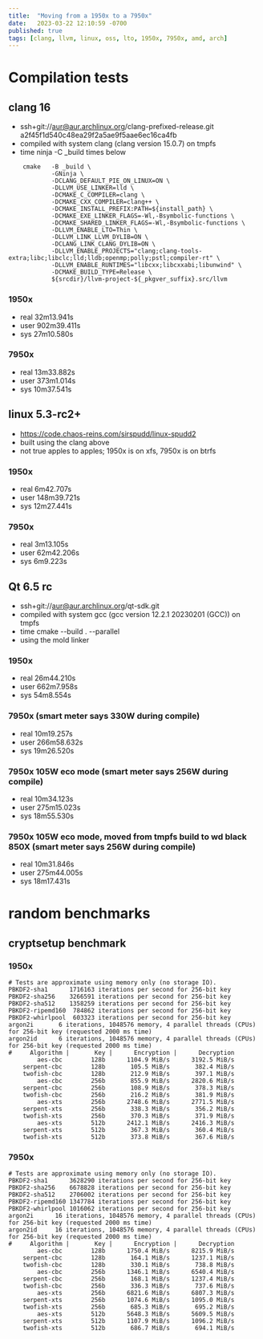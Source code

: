```yaml
---
title:  "Moving from a 1950x to a 7950x"
date:   2023-03-22 12:10:59 -0700
published: true
tags: [clang, llvm, linux, oss, lto, 1950x, 7950x, amd, arch]
---
```


# Compilation tests

## clang 16

* ssh+git://aur@aur.archlinux.org/clang-prefixed-release.git a2f45f1d540c48ea29f2a5ae9f5aae6ec16ca4fb
* compiled with system clang (clang version 15.0.7) on tmpfs
* time ninja -C _build times below

```
    cmake   -B _build \
            -GNinja \
            -DCLANG_DEFAULT_PIE_ON_LINUX=ON \
            -DLLVM_USE_LINKER=lld \
            -DCMAKE_C_COMPILER=clang \
            -DCMAKE_CXX_COMPILER=clang++ \
            -DCMAKE_INSTALL_PREFIX:PATH=${install_path} \
            -DCMAKE_EXE_LINKER_FLAGS=-Wl,-Bsymbolic-functions \
            -DCMAKE_SHARED_LINKER_FLAGS=-Wl,-Bsymbolic-functions \
            -DLLVM_ENABLE_LTO=Thin \
            -DLLVM_LINK_LLVM_DYLIB=ON \
            -DCLANG_LINK_CLANG_DYLIB=ON \
            -DLLVM_ENABLE_PROJECTS="clang;clang-tools-extra;libc;libclc;lld;lldb;openmp;polly;pstl;compiler-rt" \
            -DLLVM_ENABLE_RUNTIMES="libcxx;libcxxabi;libunwind" \
            -DCMAKE_BUILD_TYPE=Release \
            ${srcdir}/llvm-project-${_pkgver_suffix}.src/llvm
```

### 1950x

* real    32m13.941s
* user    902m39.411s
* sys     27m10.580s

### 7950x

* real    13m33.882s
* user    373m1.014s
* sys 10m37.541s

## linux 5.3-rc2+

* https://code.chaos-reins.com/sirspudd/linux-spudd2
* built using the clang above
* not true apples to apples; 1950x is on xfs, 7950x is on btrfs

### 1950x

* real    6m42.707s
* user    148m39.721s
* sys     12m27.441s

### 7950x

* real    3m13.105s
* user    62m42.206s
* sys 6m9.223s

## Qt 6.5 rc

* ssh+git://aur@aur.archlinux.org/qt-sdk.git
* compiled with system gcc (gcc version 12.2.1 20230201 (GCC)) on tmpfs
* time cmake --build . --parallel
* using the mold linker

### 1950x

* real    26m44.210s
* user    662m7.958s
* sys 54m8.554s

### 7950x (smart meter says 330W during compile)

* real    10m19.257s
* user    266m58.632s
* sys 19m26.520s

### 7950x 105W eco mode (smart meter says 256W during compile)

* real    10m34.123s
* user    275m15.023s
* sys 18m55.530s

### 7950x 105W eco mode, moved from tmpfs build to wd black 850X (smart meter says 256W during compile)

* real    10m31.846s
* user    275m44.005s
* sys 18m17.431s

# random benchmarks

## cryptsetup benchmark

### 1950x
```
# Tests are approximate using memory only (no storage IO).
PBKDF2-sha1      1716163 iterations per second for 256-bit key
PBKDF2-sha256    3266591 iterations per second for 256-bit key
PBKDF2-sha512    1358259 iterations per second for 256-bit key
PBKDF2-ripemd160  784862 iterations per second for 256-bit key
PBKDF2-whirlpool  603323 iterations per second for 256-bit key
argon2i       6 iterations, 1048576 memory, 4 parallel threads (CPUs) for 256-bit key (requested 2000 ms time)
argon2id      6 iterations, 1048576 memory, 4 parallel threads (CPUs) for 256-bit key (requested 2000 ms time)
#     Algorithm |       Key |      Encryption |      Decryption
        aes-cbc        128b      1104.9 MiB/s      3192.5 MiB/s
    serpent-cbc        128b       105.5 MiB/s       382.4 MiB/s
    twofish-cbc        128b       212.9 MiB/s       397.1 MiB/s
        aes-cbc        256b       855.9 MiB/s      2820.6 MiB/s
    serpent-cbc        256b       108.9 MiB/s       378.3 MiB/s
    twofish-cbc        256b       216.2 MiB/s       381.9 MiB/s
        aes-xts        256b      2748.6 MiB/s      2771.5 MiB/s
    serpent-xts        256b       338.3 MiB/s       356.2 MiB/s
    twofish-xts        256b       370.3 MiB/s       371.9 MiB/s
        aes-xts        512b      2412.1 MiB/s      2416.3 MiB/s
    serpent-xts        512b       367.3 MiB/s       360.4 MiB/s
    twofish-xts        512b       373.8 MiB/s       367.6 MiB/s
```
### 7950x
```
# Tests are approximate using memory only (no storage IO).
PBKDF2-sha1      3628290 iterations per second for 256-bit key
PBKDF2-sha256    6678828 iterations per second for 256-bit key
PBKDF2-sha512    2706002 iterations per second for 256-bit key
PBKDF2-ripemd160 1347784 iterations per second for 256-bit key
PBKDF2-whirlpool 1016062 iterations per second for 256-bit key
argon2i      16 iterations, 1048576 memory, 4 parallel threads (CPUs) for 256-bit key (requested 2000 ms time)
argon2id     16 iterations, 1048576 memory, 4 parallel threads (CPUs) for 256-bit key (requested 2000 ms time)
#     Algorithm |       Key |      Encryption |      Decryption
        aes-cbc        128b      1750.4 MiB/s      8215.9 MiB/s
    serpent-cbc        128b       164.1 MiB/s      1237.1 MiB/s
    twofish-cbc        128b       330.1 MiB/s       738.8 MiB/s
        aes-cbc        256b      1346.1 MiB/s      6540.4 MiB/s
    serpent-cbc        256b       168.1 MiB/s      1237.4 MiB/s
    twofish-cbc        256b       336.3 MiB/s       737.6 MiB/s
        aes-xts        256b      6821.6 MiB/s      6807.3 MiB/s
    serpent-xts        256b      1074.6 MiB/s      1095.0 MiB/s
    twofish-xts        256b       685.3 MiB/s       695.2 MiB/s
        aes-xts        512b      5648.3 MiB/s      5609.5 MiB/s
    serpent-xts        512b      1107.9 MiB/s      1096.2 MiB/s
    twofish-xts        512b       686.7 MiB/s       694.1 MiB/s
```

